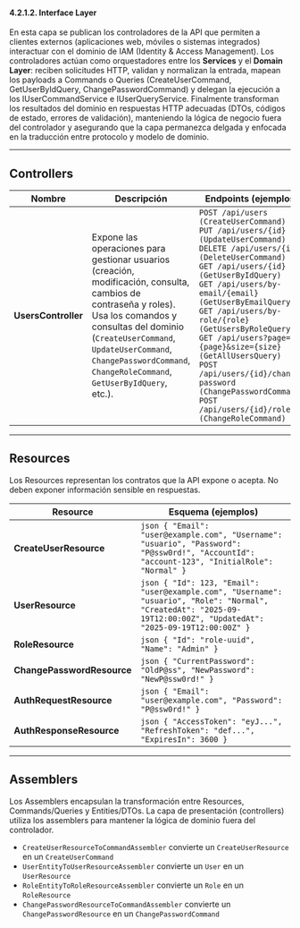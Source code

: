 #### 4.2.1.2. Interface Layer ####

En esta capa se publican los controladores de la API que permiten a clientes externos (aplicaciones web, móviles o sistemas integrados) interactuar con el dominio de IAM (Identity & Access Management). Los controladores actúan como orquestadores entre los **Services** y el **Domain Layer**: reciben solicitudes HTTP, validan y normalizan la entrada, mapean los payloads a Commands o Queries (CreateUserCommand, GetUserByIdQuery, ChangePasswordCommand) y delegan la ejecución a los IUserCommandService e IUserQueryService. Finalmente transforman los resultados del dominio en respuestas HTTP adecuadas (DTOs, códigos de estado, errores de validación), manteniendo la lógica de negocio fuera del controlador y asegurando que la capa permanezca delgada y enfocada en la traducción entre protocolo y modelo de dominio.

---

## Controllers

| Nombre                                | Descripción                                                                                                                                                                                                                                                                       | Endpoints (ejemplos)                                                                                                                                                                                                                                                                                                                                                                                                                                                                                                                                                                                                                                        |
| ------------------------------------- | --------------------------------------------------------------------------------------------------------------------------------------------------------------------------------------------------------------------------------------------------------------------------------- | ----------------------------------------------------------------------------------------------------------------------------------------------------------------------------------------------------------------------------------------------------------------------------------------------------------------------------------------------------------------------------------------------------------------------------------------------------------------------------------------------------------------------------------------------------------------------------------------------------------------------------------------------------------- |
| **UsersController**                   | Expone las operaciones para gestionar usuarios (creación, modificación, consulta, cambios de contraseña y roles). Usa los comandos y consultas del dominio (`CreateUserCommand`, `UpdateUserCommand`, `ChangePasswordCommand`, `ChangeRoleCommand`, `GetUserByIdQuery`, etc.).    | `POST /api/users (CreateUserCommand)`<br>`PUT /api/users/{id} (UpdateUserCommand)` <br>`DELETE /api/users/{id} (DeleteUserCommand)` <br>`GET /api/users/{id} (GetUserByIdQuery)` <br>`GET /api/users/by-email/{email} (GetUserByEmailQuery)` <br>`GET /api/users/by-role/{role} (GetUsersByRoleQuery)` <br>`GET /api/users?page={page}&size={size} (GetAllUsersQuery)` <br>`POST /api/users/{id}/change-password (ChangePasswordCommand)`<br>`POST /api/users/{id}/role (ChangeRoleCommand) `|

---

## Resources

Los Resources representan los contratos que la API expone o acepta. No deben exponer información sensible en respuestas.

| Resource                   | Esquema (ejemplos)                                                                                                                                                    |
| -------------------------- | --------------------------------------------------------------------------------------------------------------------------------------------------------------------- |
| **CreateUserResource**     | `json { "Email": "user@example.com", "Username": "usuario", "Password": "P@ssw0rd!", "AccountId": "account-123", "InitialRole": "Normal" } `                          |
| **UserResource**           | `json { "Id": 123, "Email": "user@example.com", "Username": "usuario", "Role": "Normal", "CreatedAt": "2025-09-19T12:00:00Z", "UpdatedAt": "2025-09-19T12:00:00Z" } ` |
| **RoleResource**           | `json { "Id": "role-uuid", "Name": "Admin" } `                                                                                                                        |
| **ChangePasswordResource** | `json { "CurrentPassword": "OldP@ss", "NewPassword": "NewP@ssw0rd!" } `                                                                                               |
| **AuthRequestResource**    | `json { "Email": "user@example.com", "Password": "P@ssw0rd!" } `                                                                                                      |
| **AuthResponseResource**   | `json { "AccessToken": "eyJ...", "RefreshToken": "def...", "ExpiresIn": 3600 } `                                                                                      |

---

## Assemblers

Los Assemblers encapsulan la transformación entre Resources, Commands/Queries y Entities/DTOs. La capa de presentación (controllers) utiliza los assemblers para mantener la lógica de dominio fuera del controlador.

- `CreateUserResourceToCommandAssembler` convierte un `CreateUserResource` en un `CreateUserCommand`
- `UserEntityToUserResourceAssembler` convierte un `User` en un `UserResource`
- `RoleEntityToRoleResourceAssembler` convierte un `Role` en un `RoleResource`
- `ChangePasswordResourceToCommandAssembler` convierte un `ChangePasswordResource` en un `ChangePasswordCommand`
